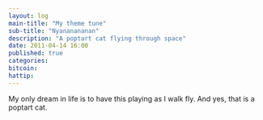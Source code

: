 ```yaml
---
layout: log
main-title: "My theme tune"
sub-title: "Nyananananan"
description: "A poptart cat flying through space"
date: 2011-04-14 16:00
published: true
categories: 
bitcoin: 
hattip: 
---
```


My only dream in life is to have this playing as I walk fly. And yes, that is a poptart cat.

<div class='embed-container'>
	<object data="https://www.youtube.com/embed/QH2-TGUlwu4"></object>	
</div>
